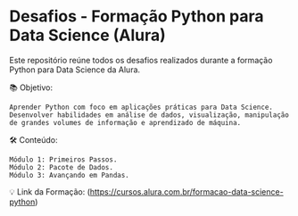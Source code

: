 # Desafios - Formação Python para Data Science (Alura)

Este repositório reúne todos os desafios realizados durante a formação Python para Data Science da Alura.

📚 Objetivo:

    Aprender Python com foco em aplicações práticas para Data Science.
    Desenvolver habilidades em análise de dados, visualização, manipulação de grandes volumes de informação e aprendizado de máquina.

🛠️ Conteúdo:

    Módulo 1: Primeiros Passos.
    Módulo 2: Pacote de Dados.
    Módulo 3: Avançando em Pandas.
    

💡 Link da Formação:
(https://cursos.alura.com.br/formacao-data-science-python)
